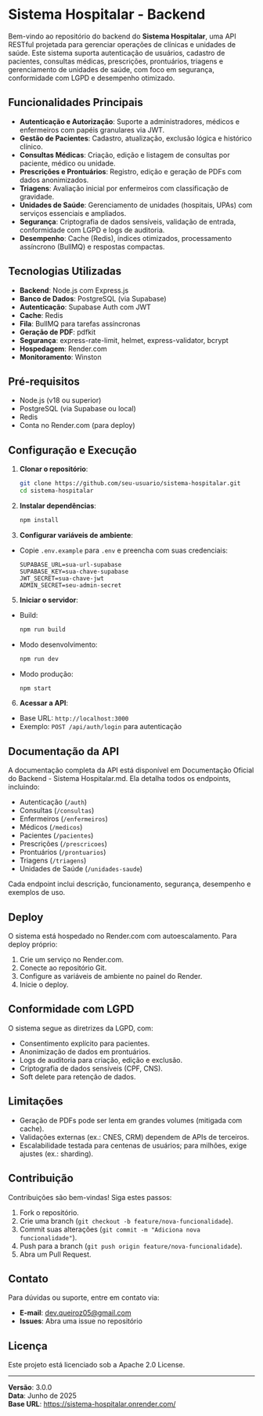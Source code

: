 # Sistema Hospitalar - Backend

Bem-vindo ao repositório do backend do **Sistema Hospitalar**, uma API RESTful projetada para gerenciar operações de clínicas e unidades de saúde. Este sistema suporta autenticação de usuários, cadastro de pacientes, consultas médicas, prescrições, prontuários, triagens e gerenciamento de unidades de saúde, com foco em segurança, conformidade com LGPD e desempenho otimizado.

## Funcionalidades Principais

- **Autenticação e Autorização**: Suporte a administradores, médicos e enfermeiros com papéis granulares via JWT.
- **Gestão de Pacientes**: Cadastro, atualização, exclusão lógica e histórico clínico.
- **Consultas Médicas**: Criação, edição e listagem de consultas por paciente, médico ou unidade.
- **Prescrições e Prontuários**: Registro, edição e geração de PDFs com dados anonimizados.
- **Triagens**: Avaliação inicial por enfermeiros com classificação de gravidade.
- **Unidades de Saúde**: Gerenciamento de unidades (hospitais, UPAs) com serviços essenciais e ampliados.
- **Segurança**: Criptografia de dados sensíveis, validação de entrada, conformidade com LGPD e logs de auditoria.
- **Desempenho**: Cache (Redis), índices otimizados, processamento assíncrono (BullMQ) e respostas compactas.

## Tecnologias Utilizadas

- **Backend**: Node.js com Express.js
- **Banco de Dados**: PostgreSQL (via Supabase)
- **Autenticação**: Supabase Auth com JWT
- **Cache**: Redis
- **Fila**: BullMQ para tarefas assíncronas
- **Geração de PDF**: pdfkit
- **Segurança**: express-rate-limit, helmet, express-validator, bcrypt
- **Hospedagem**: Render.com
- **Monitoramento**: Winston

## Pré-requisitos

- Node.js (v18 ou superior)
- PostgreSQL (via Supabase ou local)
- Redis
- Conta no Render.com (para deploy)

## Configuração e Execução

1. **Clonar o repositório**:

   ```bash
   git clone https://github.com/seu-usuario/sistema-hospitalar.git
   cd sistema-hospitalar
   ```

2. **Instalar dependências**:

   ```bash
   npm install
   ```

3. **Configurar variáveis de ambiente**:

  - Copie `.env.example` para `.env` e preencha com suas credenciais:

    ```env
    SUPABASE_URL=sua-url-supabase
    SUPABASE_KEY=sua-chave-supabase
    JWT_SECRET=sua-chave-jwt
    ADMIN_SECRET=seu-admin-secret
    ```

5. **Iniciar o servidor**:

  - Build:
    ```bash
    npm run build
    ```
  - Modo desenvolvimento:

    ```bash
    npm run dev
    ```
  - Modo produção:

    ```bash
    npm start
    ```

6. **Acessar a API**:

  - Base URL: `http://localhost:3000`
  - Exemplo: `POST /api/auth/login` para autenticação

## Documentação da API

A documentação completa da API está disponível em Documentação Oficial do Backend - Sistema Hospitalar.md. Ela detalha todos os endpoints, incluindo:

- Autenticação (`/auth`)
- Consultas (`/consultas`)
- Enfermeiros (`/enfermeiros`)
- Médicos (`/medicos`)
- Pacientes (`/pacientes`)
- Prescrições (`/prescricoes`)
- Prontuários (`/prontuarios`)
- Triagens (`/triagens`)
- Unidades de Saúde (`/unidades-saude`)

Cada endpoint inclui descrição, funcionamento, segurança, desempenho e exemplos de uso.

## Deploy

O sistema está hospedado no Render.com com autoescalamento. Para deploy próprio:

1. Crie um serviço no Render.com.
2. Conecte ao repositório Git.
3. Configure as variáveis de ambiente no painel do Render.
4. Inicie o deploy.

## Conformidade com LGPD

O sistema segue as diretrizes da LGPD, com:

- Consentimento explícito para pacientes.
- Anonimização de dados em prontuários.
- Logs de auditoria para criação, edição e exclusão.
- Criptografia de dados sensíveis (CPF, CNS).
- Soft delete para retenção de dados.

## Limitações

- Geração de PDFs pode ser lenta em grandes volumes (mitigada com cache).
- Validações externas (ex.: CNES, CRM) dependem de APIs de terceiros.
- Escalabilidade testada para centenas de usuários; para milhões, exige ajustes (ex.: sharding).

## Contribuição

Contribuições são bem-vindas! Siga estes passos:

1. Fork o repositório.
2. Crie uma branch (`git checkout -b feature/nova-funcionalidade`).
3. Commit suas alterações (`git commit -m "Adiciona nova funcionalidade"`).
4. Push para a branch (`git push origin feature/nova-funcionalidade`).
5. Abra um Pull Request.

## Contato

Para dúvidas ou suporte, entre em contato via:

- **E-mail**: dev.queiroz05@gmail.com
- **Issues**: Abra uma issue no repositório

## Licença

Este projeto está licenciado sob a Apache 2.0 License.

---

**Versão**: 3.0.0\
**Data**: Junho de 2025\
**Base URL**: https://sistema-hospitalar.onrender.com/
